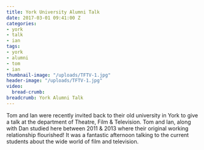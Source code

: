 ```yaml
---
title: York University Alumni Talk
date: 2017-03-01 09:41:00 Z
categories:
- york
- talk
- ian
tags:
- york
- alumni
- tom
- ian
thumbnail-image: "/uploads/TFTV-1.jpg"
header-image: "/uploads/TFTV-1.jpg"
video:
  bread-crumb: 
breadcrumb: York Alumni Talk
---
```


Tom and Ian were recently invited back to their old university in York to give a talk at the department of Theatre, Film & Television. Tom and Ian, along with Dan studied here between 2011 & 2013 where their original working relationship flourished! It was a fantastic afternoon talking to the current students about the wide world of film and television.